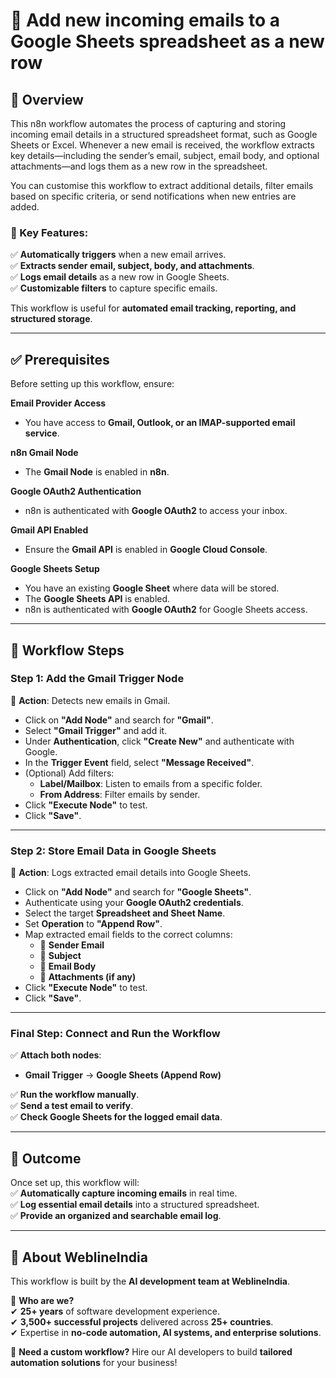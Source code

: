 # 📩 Add new incoming emails to a Google Sheets spreadsheet as a new row

## 📝 Overview  
This n8n workflow automates the process of capturing and storing incoming email details in a structured spreadsheet format, such as Google Sheets or Excel. Whenever a new email is received, the workflow extracts key details—including the sender’s email, subject, email body, and optional attachments—and logs them as a new row in the spreadsheet.

You can customise this workflow to extract additional details, filter emails based on specific criteria, or send notifications when new entries are added.

### 🔹 Key Features:  
✅ **Automatically triggers** when a new email arrives.  
✅ **Extracts sender email, subject, body, and attachments**.  
✅ **Logs email details** as a new row in Google Sheets.  
✅ **Customizable filters** to capture specific emails.  

This workflow is useful for **automated email tracking, reporting, and structured storage**.  

---

## ✅ Prerequisites  

Before setting up this workflow, ensure:  

 **Email Provider Access**  
   - You have access to **Gmail, Outlook, or an IMAP-supported email service**.  

**n8n Gmail Node**  
   - The **Gmail Node** is enabled in **n8n**.  

**Google OAuth2 Authentication**  
   - n8n is authenticated with **Google OAuth2** to access your inbox.  

**Gmail API Enabled**  
   - Ensure the **Gmail API** is enabled in **Google Cloud Console**.  

**Google Sheets Setup**  
   - You have an existing **Google Sheet** where data will be stored.  
   - The **Google Sheets API** is enabled.  
   - n8n is authenticated with **Google OAuth2** for Google Sheets access.  

---

## 🔄 Workflow Steps  

### **Step 1: Add the Gmail Trigger Node**
📌 **Action**: Detects new emails in Gmail.  

- Click on **"Add Node"** and search for **"Gmail"**.  
- Select **"Gmail Trigger"** and add it.  
- Under **Authentication**, click **"Create New"** and authenticate with Google.  
- In the **Trigger Event** field, select **"Message Received"**.  
- (Optional) Add filters:  
  - **Label/Mailbox**: Listen to emails from a specific folder.  
  - **From Address**: Filter emails by sender.  
- Click **"Execute Node"** to test.  
- Click **"Save"**.  

---

### **Step 2: Store Email Data in Google Sheets**
📌 **Action**: Logs extracted email details into Google Sheets.  

- Click on **"Add Node"** and search for **"Google Sheets"**.  
- Authenticate using your **Google OAuth2 credentials**.  
- Select the target **Spreadsheet and Sheet Name**.  
- Set **Operation** to **"Append Row"**.  
- Map extracted email fields to the correct columns:  
  - 📧 **Sender Email**  
  - 📝 **Subject**  
  - 📄 **Email Body**  
  - 📎 **Attachments (if any)**  
- Click **"Execute Node"** to test.  
- Click **"Save"**.  

---

### **Final Step: Connect and Run the Workflow**
✅ **Attach both nodes**:  
   - **Gmail Trigger** → **Google Sheets (Append Row)**  

✅ **Run the workflow manually**.  
✅ **Send a test email to verify**.  
✅ **Check Google Sheets for the logged email data**.  

---

## 📌 Outcome  

Once set up, this workflow will:  
✅ **Automatically capture incoming emails** in real time.  
✅ **Log essential email details** into a structured spreadsheet.  
✅ **Provide an organized and searchable email log**.  

---

## 🚀 About WeblineIndia  

This workflow is built by the **AI development team at WeblineIndia**.  

📌 **Who are we?**  
✔ **25+ years** of software development experience.  
✔ **3,500+ successful projects** delivered across **25+ countries**.  
✔ Expertise in **no-code automation, AI systems, and enterprise solutions**.  

📩 **Need a custom workflow?** Hire our AI developers to build **tailored automation solutions** for your business!  

